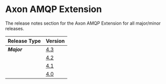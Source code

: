 # Axon AMQP Extension

The release notes section for the Axon AMQP Extension for all major/minor releases.

| Release Type | Version |
| :--- | :--- |
| _**Major**_ | [4.3](rn-amqp-major-releases.md#release-4-3) |
|  | [4.2](rn-amqp-major-releases.md#release-4-2) |
|  | [4.1](rn-amqp-major-releases.md#release-4-1) |
|  | [4.0](rn-amqp-major-releases.md#release-4-0) |
